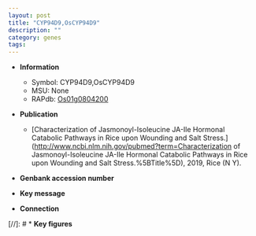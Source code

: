 ```yaml
---
layout: post
title: "CYP94D9,OsCYP94D9"
description: ""
category: genes
tags: 
---
```


* **Information**  
    + Symbol: CYP94D9,OsCYP94D9  
    + MSU: None  
    + RAPdb: [Os01g0804200](https://rapdb.dna.affrc.go.jp/locus/?name=Os01g0804200)  

* **Publication**  
    + [Characterization of Jasmonoyl-Isoleucine JA-Ile Hormonal Catabolic Pathways in Rice upon Wounding and Salt Stress.](http://www.ncbi.nlm.nih.gov/pubmed?term=Characterization of Jasmonoyl-Isoleucine JA-Ile Hormonal Catabolic Pathways in Rice upon Wounding and Salt Stress.%5BTitle%5D), 2019, Rice (N Y).

* **Genbank accession number**  

* **Key message**  

* **Connection**  

[//]: # * **Key figures**  


